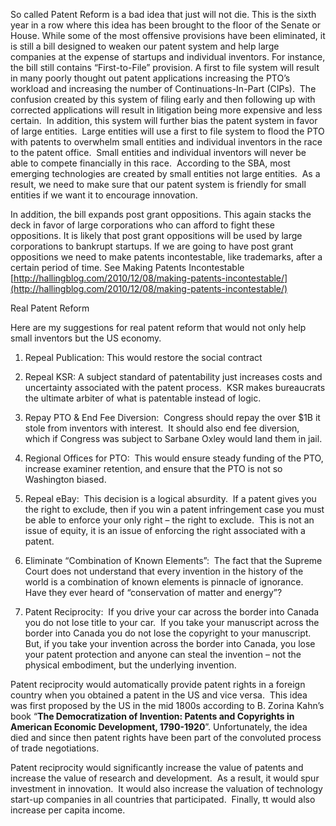 
So called Patent Reform is a bad idea that just will not die. This is the sixth year in a row where this idea has been brought to the floor of the Senate or House. While some of the most offensive provisions have been eliminated, it is still a bill designed to weaken our patent system and help large companies at the expense of startups and individual inventors. For instance, the bill still contains “First-to-File” provision. A first to file system will result in many poorly thought out patent applications increasing the PTO’s workload and increasing the number of Continuations-In-Part (CIPs).  The confusion created by this system of filing early and then following up with corrected applications will result in litigation being more expensive and less certain.  In addition, this system will further bias the patent system in favor of large entities.  Large entities will use a first to file system to flood the PTO with patents to overwhelm small entities and individual inventors in the race to the patent office.  Small entities and individual inventors will never be able to compete financially in this race.  According to the SBA, most emerging technologies are created by small entities not large entities.  As a result, we need to make sure that our patent system is friendly for small entities if we want it to encourage innovation.

In addition, the bill expands post grant oppositions. This again stacks the deck in favor of large corporations who can afford to fight these oppositions. It is likely that post grant oppositions will be used by large corporations to bankrupt startups. If we are going to have post grant oppositions we need to make patents incontestable, like trademarks, after a certain period of time. See Making Patents Incontestable [http://hallingblog.com/2010/12/08/making-patents-incontestable/](http://hallingblog.com/2010/12/08/making-patents-incontestable/)

  
  

Real Patent Reform

Here are my suggestions for real patent reform that would not only help small inventors but the US economy.

1) Repeal Publication: This would restore the social contract

2) Repeal KSR: A subject standard of patentability just increases costs and uncertainty associated with the patent process.  KSR makes bureaucrats the ultimate arbiter of what is patentable instead of logic.

3) Repay PTO & End Fee Diversion:  Congress should repay the over $1B it stole from inventors with interest.  It should also end fee diversion, which if Congress was subject to Sarbane Oxley would land them in jail.

4) Regional Offices for PTO:  This would ensure steady funding of the PTO, increase examiner retention, and ensure that the PTO is not so Washington biased.

5) Repeal eBay:  This decision is a logical absurdity.  If a patent gives you the right to exclude, then if you win a patent infringement case you must be able to enforce your only right – the right to exclude.  This is not an issue of equity, it is an issue of enforcing the right associated with a patent.

6) Eliminate “Combination of Known Elements”:  The fact that the Supreme Court does not understand that every invention in the history of the world is a combination of known elements is pinnacle of ignorance.  Have they ever heard of “conservation of matter and energy”?

7) Patent Reciprocity:  If you drive your car across the border into Canada you do not lose title to your car.  If you take your manuscript across the border into Canada you do not lose the copyright to your manuscript.  But, if you take your invention across the border into Canada, you lose your patent protection and anyone can steal the invention – not the physical embodiment, but the underlying invention.

Patent reciprocity would automatically provide patent rights in a foreign country when you obtained a patent in the US and vice versa.  This idea was first proposed by the US in the mid 1800s according to B. Zorina Kahn’s book “**The Democratization of Invention: Patents and Copyrights in American Economic Development, 1790-1920**”. Unfortunately, the idea died and since then patent rights have been part of the convoluted process of trade negotiations.

Patent reciprocity would significantly increase the value of patents and increase the value of research and development.  As a result, it would spur investment in innovation.  It would also increase the valuation of technology start-up companies in all countries that participated.  Finally, tt would also increase per capita income.
